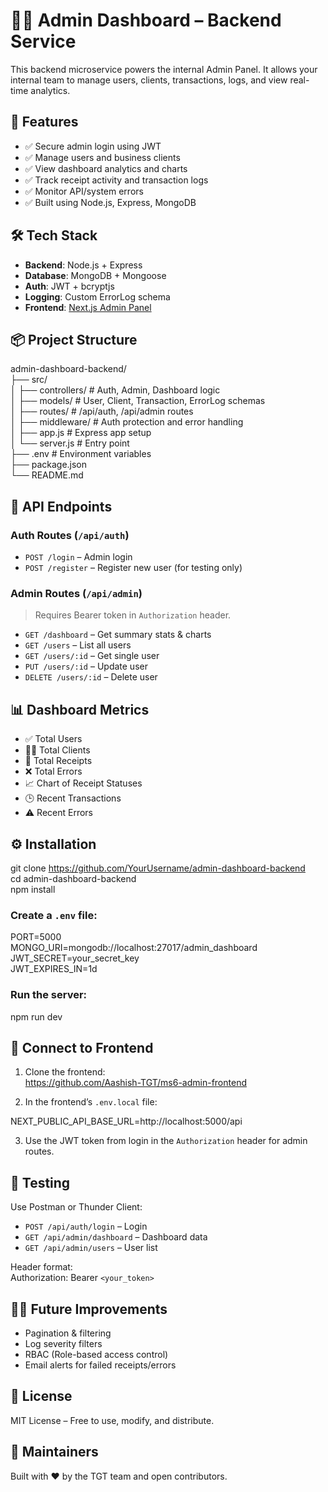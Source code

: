 # 🧑‍💼 Admin Dashboard – Backend Service

This backend microservice powers the internal Admin Panel. It allows your internal team to manage users, clients, transactions, logs, and view real-time analytics.

## 🚀 Features

- ✅ Secure admin login using JWT  
- ✅ Manage users and business clients  
- ✅ View dashboard analytics and charts  
- ✅ Track receipt activity and transaction logs  
- ✅ Monitor API/system errors  
- ✅ Built using Node.js, Express, MongoDB

## 🛠 Tech Stack

- **Backend**: Node.js + Express  
- **Database**: MongoDB + Mongoose  
- **Auth**: JWT + bcryptjs  
- **Logging**: Custom ErrorLog schema  
- **Frontend**: [Next.js Admin Panel](https://github.com/Aashish-TGT/ms6-admin-frontend)

## 📦 Project Structure

admin-dashboard-backend/  
├── src/  
│   ├── controllers/      # Auth, Admin, Dashboard logic  
│   ├── models/           # User, Client, Transaction, ErrorLog schemas  
│   ├── routes/           # /api/auth, /api/admin routes  
│   ├── middleware/       # Auth protection and error handling  
│   ├── app.js            # Express app setup  
│   └── server.js         # Entry point  
├── .env                  # Environment variables  
├── package.json  
└── README.md

## 🔐 API Endpoints

### Auth Routes (`/api/auth`)

- `POST /login` – Admin login  
- `POST /register` – Register new user (for testing only)

### Admin Routes (`/api/admin`)

> Requires Bearer token in `Authorization` header.

- `GET /dashboard` – Get summary stats & charts  
- `GET /users` – List all users  
- `GET /users/:id` – Get single user  
- `PUT /users/:id` – Update user  
- `DELETE /users/:id` – Delete user

## 📊 Dashboard Metrics

- ✅ Total Users  
- 🧑‍💼 Total Clients  
- 🧾 Total Receipts  
- ❌ Total Errors  
- 📈 Chart of Receipt Statuses  
- 🕒 Recent Transactions  
- ⚠️ Recent Errors

## ⚙️ Installation

git clone https://github.com/YourUsername/admin-dashboard-backend  
cd admin-dashboard-backend  
npm install

### Create a `.env` file:

PORT=5000  
MONGO_URI=mongodb://localhost:27017/admin_dashboard  
JWT_SECRET=your_secret_key  
JWT_EXPIRES_IN=1d

### Run the server:

npm run dev

## 🔗 Connect to Frontend

1. Clone the frontend:  
   https://github.com/Aashish-TGT/ms6-admin-frontend

2. In the frontend’s `.env.local` file:

NEXT_PUBLIC_API_BASE_URL=http://localhost:5000/api

3. Use the JWT token from login in the `Authorization` header for admin routes.

## 🧪 Testing

Use Postman or Thunder Client:

- `POST /api/auth/login` – Login  
- `GET /api/admin/dashboard` – Dashboard data  
- `GET /api/admin/users` – User list  

Header format:  
Authorization: Bearer `<your_token>`

## 👩‍💻 Future Improvements

- Pagination & filtering  
- Log severity filters  
- RBAC (Role-based access control)  
- Email alerts for failed receipts/errors

## 📄 License

MIT License – Free to use, modify, and distribute.

## 🤝 Maintainers

Built with ❤️ by the TGT team and open contributors.
